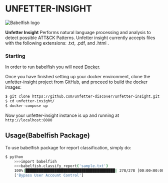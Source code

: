 # UNFETTER-INSIGHT

![Babelfish logo](http://mjmobbs.com/wp-content/uploads/2010/08/babel.jpg)

**Unfetter Insight** Performs natural language processing and analysis to detect possible ATT&CK Patterns.  Unfetter insight currently accepts files with the following extensions: .txt, .pdf, and .html .

### Starting

In order to run babelfish you will need [Docker](https://docs.docker.com).

Once you have finished setting up your docker environment, clone the unfetter-insight project from GitHub, and proceed to build the docker images:


```sh
$ git clone https://github.com/unfetter-discover/unfetter-insight.git
$ cd unfetter-insight/
$ docker-compose up
```

Now your unfetter-insight instance is up and running at `http://localhost:8080`

Usage(Babelfish Package)
-----------------------------------
To use babelfish package for report classification, simply do:

```sh
$ python
	>>>import babelfish
	>>>babelfish.classify_report('sample.txt')
	100%|████████████████████████████████████████| 278/278 [00:00<00:00, 663.89it/s]
	['Bypass User Account Control']
```	

	